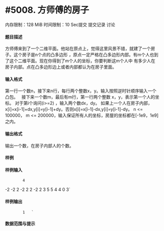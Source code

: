 
# #5008. 方师傅的房子
内存限制：128 MiB 时间限制：10 Sec提交 提交记录 讨论
#### 题目描述
方师傅来到了一个二维平面。他站在原点上，觉得这里风景不错，就建了一个房子。这个房子是n个点的凸多边形
，原点一定严格在凸多边形内部。有m个人也到了这个二维平面。现在你得到了m个人的坐标，你要判断这m个人中
有多少人在房子内部。点在凸多边形边上或者内部都认为在房子里面。

#### 输入格式
第一行一个数n，接下来n行，每行两个整数x，y。输入按照逆时针顺序输入一个凸包。  
接下来一个数m，最后有m行，第一行两个整数 x，y，表示第一个人的坐标。
对于第i个询问(i>=2) ，输入两个数dx，dy。
如果上一个人在房子内部，x[i]=x[i-1]+dx,y[i]=y[i-1]+dy。否则x[i]=x[i-1]-dx,y[i]=y[i-1]-dy。
n <= 100000， m <= 200000，输入保证所有人的坐标，房屋的坐标都在[-1e9，1e9]之内。

#### 输出格式
输出一个数，在房子内部人的个数。

#### 样例

#### 样例输入

			4
-2 -2
2 -2
2 2
-2 2
3
5 5
4 4
0 3`
#### 样例输出

			1	`
#### 数据范围与提示

